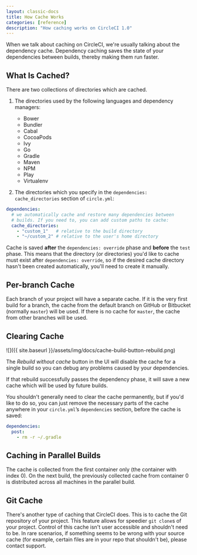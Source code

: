```yaml
---
layout: classic-docs
title: How Cache Works
categories: [reference]
description: "How caching works on CircleCI 1.0"
---
```


When we talk about caching on CircleCI, we're usually talking about the dependency cache. Dependency caching saves the state of your dependencies between builds, thereby making them run faster.

## What Is Cached?

There are two collections of directories which are cached.

1. The directories used by the following languages and dependency managers:

   - Bower
   - Bundler
   - Cabal
   - CocoaPods
   - Ivy
   - Go
   - Gradle
   - Maven
   - NPM
   - Play
   - Virtualenv

2. The directories which you specify in the `dependencies: cache_directories`
   section of `circle.yml`:

```yaml
dependencies:
  # we automatically cache and restore many dependencies between
  # builds. If you need to, you can add custom paths to cache:
  cache_directories:
    - "custom_1"   # relative to the build directory
    - "~/custom_2" # relative to the user's home directory
```

Cache is saved **after** the `dependencies: override` phase and **before** the
`test` phase. This means that the directory (or directories) you'd like to
cache must exist after `dependencies: override`, so if the desired cache
directory hasn't been created automatically, you'll need to create it manually.

## Per-branch Cache

Each branch of your project will have a separate cache. If it is the
very first build for a branch, the cache from the default branch on
GitHub or Bitbucket (normally `master`) will be used. If there is no cache for
`master`, the cache from other branches will be used.

## Clearing Cache

![]({{ site.baseurl }}/assets/img/docs/cache-build-button-rebuild.png)

The _Rebuild without cache_ button in the UI will disable the cache for
a single build so you can debug any problems caused by your
dependencies.

If that rebuild successfully passes the dependency phase, it will save
a new cache which will be used by future builds.

You shouldn't generally need to clear the cache permanently, but if you'd
like to do so, you can just remove the necessary parts of
the cache anywhere in your `circle.yml`’s `dependencies` section,
before the cache is saved:

```yaml
dependencies:
  post:
    - rm -r ~/.gradle
```

## Caching in Parallel Builds

The cache is collected from the first container only (the container with index 0). On the next build, the previously collected cache from container 0 is distributed across all machines in the parallel build.

## Git Cache

There's another type of caching that CircleCI does. This is to cache the Git repository of your project. This feature allows for speedier `git clone`s of your project. Control of this cache isn't user accessible and shouldn't need to be. In rare scenarios, if something seems to be wrong with your source cache (for example, certain files are in your repo that shouldn't be), please contact support.
